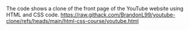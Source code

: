 The code shows a clone of the front page of the YouTube website using HTML and CSS code.
https://raw.githack.com/BrandonL99/youtube-clone/refs/heads/main/html-css-course/youtube.html

